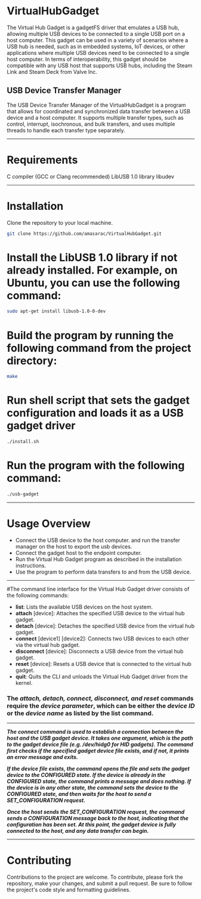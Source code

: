 # VirtualHubGadget
The Virtual Hub Gadget is a gadgetFS driver that emulates a USB hub, allowing multiple USB devices to be connected to a single USB port on a host computer. This gadget can be used in a variety of scenarios where a USB hub is needed, such as in embedded systems, IoT devices, or other applications where multiple USB devices need to be connected to a single host computer. In terms of interoperability, this gadget should be compatible with any USB host that supports USB hubs, including the Steam Link and Steam Deck from Valve Inc. 

## USB Device Transfer Manager
The USB Device Transfer Manager of the VirtualHubGadget is a program that allows for coordinated and synchronized data transfer between a USB device and a host computer. It supports multiple transfer types, such as control, interrupt, isochronous, and bulk transfers, and uses multiple threads to handle each transfer type separately.
___
# Requirements
C compiler (GCC or Clang recommended)
LibUSB 1.0 library
libudev
___
# Installation
Clone the repository to your local machine.
```bash
git clone https://github.com/amasarac/VirtualHubGadget.git
```
# Install the LibUSB 1.0 library if not already installed. For example, on Ubuntu, you can use the following command:
```bash
sudo apt-get install libusb-1.0-0-dev
```
# Build the program by running the following command from the project directory:
```bash
make
```
# Run shell script that sets the gadget configuration and loads it as a USB gadget driver
```bash
./install.sh
```
# Run the program with the following command:
```bash
./usb-gadget
```
___
# Usage Overview
* Connect the USB device to the host computer. and run the transfer manager on the host to export the usb devices.
* Connect the gadget host to the endpoint computer.
* Run the Virtual Hub Gadget program as described in the installation instructions.
* Use the program to perform data transfers to and from the USB device.
___
#The command line interface for the Virtual Hub Gadget driver consists of the following commands:
* **list**: Lists the available USB devices on the host system.
* **attach** [device]: Attaches the specified USB device to the virtual hub gadget.
* **detach** [device]: Detaches the specified USB device from the virtual hub gadget.
* **connect** [device1] [device2]: Connects two USB devices to each other via the virtual hub gadget.
* **disconnect** [device]: Disconnects a USB device from the virtual hub gadget.
* **reset** [device]: Resets a USB device that is connected to the virtual hub gadget.
* **quit**: Quits the CLI and unloads the Virtual Hub Gadget driver from the kernel.
### The ***attach, detach, connect, disconnect, and reset*** commands require the ***device parameter***, which can be either the ***device ID*** or the ***device name*** as listed by the list command.
___
***The connect command is used to establish a connection between the host and the USB gadget device. It takes one argument, which is the path to the gadget device file (e.g. /dev/hidg0 for HID gadgets). The command first checks if the specified gadget device file exists, and if not, it prints an error message and exits.***

***If the device file exists, the command opens the file and sets the gadget device to the CONFIGURED state. If the device is already in the CONFIGURED state, the command prints a message and does nothing. If the device is in any other state, the command sets the device to the CONFIGURED state, and then waits for the host to send a SET_CONFIGURATION request.***

***Once the host sends the SET_CONFIGURATION request, the command sends a CONFIGURATION message back to the host, indicating that the configuration has been set. At this point, the gadget device is fully connected to the host, and any data transfer can begin.***
___
# Contributing

Contributions to the project are welcome. To contribute, please fork the repository, make your changes, and submit a pull request. Be sure to follow the project's code style and formatting guidelines.
